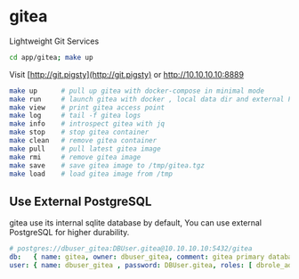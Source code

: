 # gitea

Lightweight Git Services

```bash
cd app/gitea; make up
```

Visit [http://git.pigsty](http://git.pigsty) or http://10.10.10.10:8889

```bash
make up      # pull up gitea with docker-compose in minimal mode
make run     # launch gitea with docker , local data dir and external PostgreSQL
make view    # print gitea access point
make log     # tail -f gitea logs
make info    # introspect gitea with jq
make stop    # stop gitea container
make clean   # remove gitea container
make pull    # pull latest gitea image
make rmi     # remove gitea image
make save    # save gitea image to /tmp/gitea.tgz
make load    # load gitea image from /tmp
```

## Use External PostgreSQL

gitea use its internal sqlite database by default, You can use external PostgreSQL for higher durability.

```yaml
# postgres://dbuser_gitea:DBUser.gitea@10.10.10.10:5432/gitea
db:   { name: gitea, owner: dbuser_gitea, comment: gitea primary database }
user: { name: dbuser_gitea , password: DBUser.gitea, roles: [ dbrole_admin ] }
```

